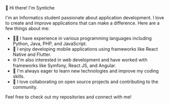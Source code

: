 
👋 Hi there! I'm Syntiche

I'm an Informatics student passionate about application development. I love to create and improve applications that can make a difference. Here are a few things about me:

- 👩‍💻 I have experience in various programming languages including Python, Java, PHP, and JavaScript.
- 📱 I enjoy developing mobile applications using frameworks like React Native and Flutter.
- 🌐 I'm also interested in web development and have worked with frameworks like Symfony, React JS, and Angular.
- 🚀 I'm always eager to learn new technologies and improve my coding skills.
- 🤝 I love collaborating on open source projects and contributing to the community.

Feel free to check out my repositories and connect with me!






